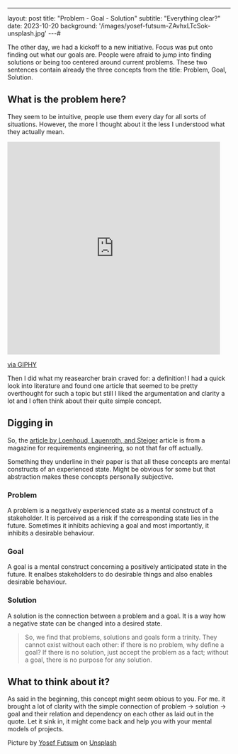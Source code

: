 ---
layout: post
title: "Problem - Goal - Solution"
subtitle: "Everything clear?"
date: 2023-10-20
background: '/images/yosef-futsum-ZAvhxLTcSok-unsplash.jpg'
---# 

The other day, we had a kickoff to a new initiative. Focus was put onto finding out what our goals are. People were afraid to jump into finding solutions or being too centered around current problems. These two sentences contain already the three concepts from the title: Problem, Goal, Solution.

## What is the problem here?

They seem to be intuitive, people use them every day for all sorts of situations. However, the more I thought about it the less I understood what they actually mean.

<iframe src="https://giphy.com/embed/d9e0qVZIehCUnGGCQi" width="480" height="480" frameBorder="0" class="giphy-embed" allowFullScreen></iframe><p><a href="https://giphy.com/gifs/laff-tv-movie-steve-martin-parenthood-d9e0qVZIehCUnGGCQi">via GIPHY</a></p>

Then I did what my reasearcher brain craved for: a definition! I had a quick look into literature and found one article that seemed to be pretty overthought for such a topic but still I liked the argumentation and clarity a lot and I often think about their quite simple concept.

## Digging in

So, the [article by Loenhoud, Lauenroth, and Steiger](https://re-magazine.ireb.org/articles/the-goal-is-to-solve-the-problem) article is from a magazine for requirements engineering, so not that far off actually.

Something they underline in their paper is that all these concepts are mental constructs of an experienced state. Might be obvious for some but that abstraction makes these concepts personally subjective.

### Problem

A problem is a negatively experienced state as a mental construct of a stakeholder. It is perceived as a risk if the corresponding state lies in the future. Sometimes it inhibits achieving a goal and most importantly, it inhibits a desirable behaviour.

### Goal

A goal is a mental construct concerning a positively anticipated state in the future. It enalbes stakeholders to do desirable things and also enables desirable behaviour.

### Solution

A solution is the connection between a problem and a goal. It is a way how a negative state can be changed into a desired state.

> So, we find that problems, solutions and goals form a trinity. They cannot exist without each other: if there is no problem, why define a goal? If there is no solution, just accept the problem as a fact; without a goal, there is no purpose for any solution.

## What to think about it?

As said in the beginning, this concept might seem obious to you. For me. it brought a lot of clarity with the simple connection of problem -> solution -> goal and their relation and dependency on each other as laid out in the quote. Let it sink in, it might come back and help you with your mental models of projects.


Picture by <a href="https://unsplash.com/de/@yosef_fxum?utm_content=creditCopyText&utm_medium=referral&utm_source=unsplash">Yosef Futsum</a> on <a href="https://unsplash.com/de/fotos/person-mit-lupe-bei-sonnenuntergang-ZAvhxLTcSok?utm_content=creditCopyText&utm_medium=referral&utm_source=unsplash">Unsplash</a>  
